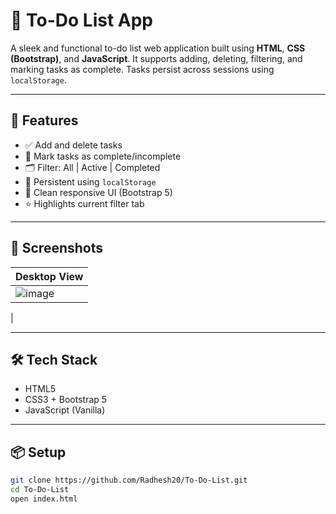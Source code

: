 # 📝 To-Do List App

A sleek and functional to-do list web application built using **HTML**, **CSS (Bootstrap)**, and **JavaScript**. It supports adding, deleting, filtering, and marking tasks as complete. Tasks persist across sessions using `localStorage`.

---

## 🚀 Features

- ✅ Add and delete tasks
- 📌 Mark tasks as complete/incomplete
- 🗂️ Filter: All | Active | Completed
- 💾 Persistent using `localStorage`
- 🎨 Clean responsive UI (Bootstrap 5)
- ⭐ Highlights current filter tab

---

## 📸 Screenshots

| Desktop View |
|--------------|
| ![image](https://github.com/user-attachments/assets/2e627215-c481-43c8-865b-24c2401f3dc4)
 | 

---

## 🛠️ Tech Stack

- HTML5
- CSS3 + Bootstrap 5
- JavaScript (Vanilla)

---

## 📦 Setup

```bash
git clone https://github.com/Radhesh20/To-Do-List.git
cd To-Do-List
open index.html
